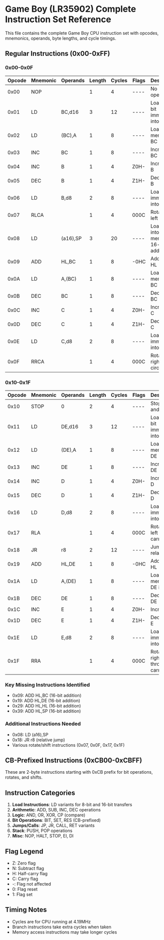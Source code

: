 # Game Boy (LR35902) Complete Instruction Set Reference

This file contains the complete Game Boy CPU instruction set with opcodes, mnemonics, operands, byte lengths, and cycle timings.

## Regular Instructions (0x00-0xFF)

### 0x00-0x0F
| Opcode | Mnemonic    | Operands | Length | Cycles | Flags | Description |
|--------|-------------|----------|--------|--------|-------|-------------|
| 0x00   | NOP         |          | 1      | 4      | ----  | No operation |
| 0x01   | LD          | BC,d16   | 3      | 12     | ----  | Load 16-bit immediate into BC |
| 0x02   | LD          | (BC),A   | 1      | 8      | ----  | Load A into memory at BC |
| 0x03   | INC         | BC       | 1      | 8      | ----  | Increment BC |
| 0x04   | INC         | B        | 1      | 4      | Z0H-  | Increment B |
| 0x05   | DEC         | B        | 1      | 4      | Z1H-  | Decrement B |
| 0x06   | LD          | B,d8     | 2      | 8      | ----  | Load 8-bit immediate into B |
| 0x07   | RLCA        |          | 1      | 4      | 000C  | Rotate A left circular |
| 0x08   | LD          | (a16),SP | 3      | 20     | ----  | Load SP into memory at 16-bit address |
| 0x09   | ADD         | HL,BC    | 1      | 8      | -0HC  | Add BC to HL |
| 0x0A   | LD          | A,(BC)   | 1      | 8      | ----  | Load memory at BC into A |
| 0x0B   | DEC         | BC       | 1      | 8      | ----  | Decrement BC |
| 0x0C   | INC         | C        | 1      | 4      | Z0H-  | Increment C |
| 0x0D   | DEC         | C        | 1      | 4      | Z1H-  | Decrement C |
| 0x0E   | LD          | C,d8     | 2      | 8      | ----  | Load 8-bit immediate into C |
| 0x0F   | RRCA        |          | 1      | 4      | 000C  | Rotate A right circular |

### 0x10-0x1F
| Opcode | Mnemonic    | Operands | Length | Cycles | Flags | Description |
|--------|-------------|----------|--------|--------|-------|-------------|
| 0x10   | STOP        | 0        | 2      | 4      | ----  | Stop CPU and LCD |
| 0x11   | LD          | DE,d16   | 3      | 12     | ----  | Load 16-bit immediate into DE |
| 0x12   | LD          | (DE),A   | 1      | 8      | ----  | Load A into memory at DE |
| 0x13   | INC         | DE       | 1      | 8      | ----  | Increment DE |
| 0x14   | INC         | D        | 1      | 4      | Z0H-  | Increment D |
| 0x15   | DEC         | D        | 1      | 4      | Z1H-  | Decrement D |
| 0x16   | LD          | D,d8     | 2      | 8      | ----  | Load 8-bit immediate into D |
| 0x17   | RLA         |          | 1      | 4      | 000C  | Rotate A left through carry |
| 0x18   | JR          | r8       | 2      | 12     | ----  | Jump relative |
| 0x19   | ADD         | HL,DE    | 1      | 8      | -0HC  | Add DE to HL |
| 0x1A   | LD          | A,(DE)   | 1      | 8      | ----  | Load memory at DE into A |
| 0x1B   | DEC         | DE       | 1      | 8      | ----  | Decrement DE |
| 0x1C   | INC         | E        | 1      | 4      | Z0H-  | Increment E |
| 0x1D   | DEC         | E        | 1      | 4      | Z1H-  | Decrement E |
| 0x1E   | LD          | E,d8     | 2      | 8      | ----  | Load 8-bit immediate into E |
| 0x1F   | RRA         |          | 1      | 4      | 000C  | Rotate A right through carry |

### Key Missing Instructions Identified
- 0x09: ADD HL,BC (16-bit addition)
- 0x19: ADD HL,DE (16-bit addition)
- 0x29: ADD HL,HL (16-bit addition)
- 0x39: ADD HL,SP (16-bit addition)

### Additional Instructions Needed
- 0x08: LD (a16),SP
- 0x18: JR r8 (relative jump)
- Various rotate/shift instructions (0x07, 0x0F, 0x17, 0x1F)

## CB-Prefixed Instructions (0xCB00-0xCBFF)
These are 2-byte instructions starting with 0xCB prefix for bit operations, rotates, and shifts.

## Instruction Categories
1. **Load Instructions**: LD variants for 8-bit and 16-bit transfers
2. **Arithmetic**: ADD, SUB, INC, DEC operations
3. **Logic**: AND, OR, XOR, CP (compare)
4. **Bit Operations**: BIT, SET, RES (CB-prefixed)
5. **Jumps/Calls**: JP, JR, CALL, RET variants
6. **Stack**: PUSH, POP operations
7. **Misc**: NOP, HALT, STOP, EI, DI

## Flag Legend
- Z: Zero flag
- N: Subtract flag
- H: Half-carry flag  
- C: Carry flag
- -: Flag not affected
- 0: Flag reset
- 1: Flag set

## Timing Notes
- Cycles are for CPU running at 4.19MHz
- Branch instructions take extra cycles when taken
- Memory access instructions may take longer cycles